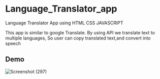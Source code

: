 # Language_Translator_app

Language Translator App using HTML CSS JAVASCRIPT

This app is similar to google Translate. By using API we translate text to multiple languages,
So user can copy translated text,and convert into speech

## Demo 

![Screenshot (297)](https://github.com/yogeshNavghane67/Language_Translator_app/assets/124075039/f43bbdb2-5f59-491a-a030-241e06e860ad)
